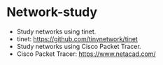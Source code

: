 # Network-study
* Study networks using tinet.  
* tinet: https://github.com/tinynetwork/tinet  
* Study networks using Cisco Packet Tracer.  
* Cisco Packet Tracer: https://www.netacad.com/ 

